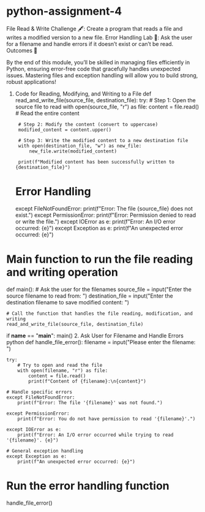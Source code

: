 # python-assignment-4
File Read & Write Challenge 🖋️: Create a program that reads a file and writes a modified version to a new file.
Error Handling Lab 🧪: Ask the user for a filename and handle errors if it doesn’t exist or can’t be read.
Outcomes 🎉

By the end of this module, you’ll be skilled in managing files efficiently in Python, ensuring error-free code that gracefully handles unexpected issues. Mastering files and exception handling will allow you to build strong, robust applications!
1. Code for Reading, Modifying, and Writing to a File
def read_and_write_file(source_file, destination_file):
    try:
        # Step 1: Open the source file to read
        with open(source_file, "r") as file:
            content = file.read()  # Read the entire content

        # Step 2: Modify the content (convert to uppercase)
        modified_content = content.upper()

        # Step 3: Write the modified content to a new destination file
        with open(destination_file, "w") as new_file:
            new_file.write(modified_content)

        print(f"Modified content has been successfully written to {destination_file}")
    
    # Error Handling
    except FileNotFoundError:
        print(f"Error: The file {source_file} does not exist.")
    except PermissionError:
        print(f"Error: Permission denied to read or write the file.")
    except IOError as e:
        print(f"Error: An I/O error occurred: {e}")
    except Exception as e:
        print(f"An unexpected error occurred: {e}")


# Main function to run the file reading and writing operation
def main():
    # Ask the user for the filenames
    source_file = input("Enter the source filename to read from: ")
    destination_file = input("Enter the destination filename to save modified content: ")

    # Call the function that handles the file reading, modification, and writing
    read_and_write_file(source_file, destination_file)

if __name__ == "__main__":
    main()
2. Ask User for Filename and Handle Errors
python
def handle_file_error():
    filename = input("Please enter the filename: ")

    try:
        # Try to open and read the file
        with open(filename, "r") as file:
            content = file.read()
            print(f"Content of {filename}:\n{content}")
    
    # Handle specific errors
    except FileNotFoundError:
        print(f"Error: The file '{filename}' was not found.")
    
    except PermissionError:
        print(f"Error: You do not have permission to read '{filename}'.")
    
    except IOError as e:
        print(f"Error: An I/O error occurred while trying to read '{filename}'. {e}")
    
    # General exception handling
    except Exception as e:
        print(f"An unexpected error occurred: {e}")

# Run the error handling function
handle_file_error()
